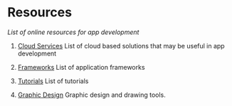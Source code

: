# Resources
_List of online resources for app development_

1. [Cloud Services](cloud_services.md)
   List of cloud based solutions that may be useful in app development
   
2. [Frameworks](frameworks.md) 
   List of application frameworks
   
3. [Tutorials](tutorials.md)
   List of tutorials

4. [Graphic Design](graphic_design.md)
   Graphic design and drawing tools.
   

